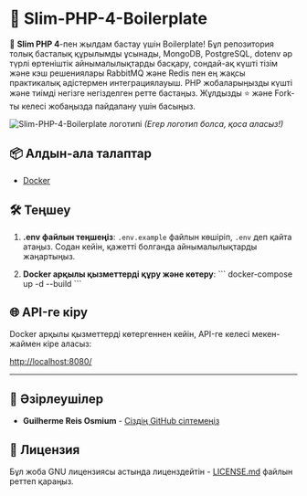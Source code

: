 # 🚀 Slim-PHP-4-Boilerplate

🚀 **Slim PHP 4**-пен жылдам бастау үшін Boilerplate! Бұл репозитория толық басталық құрылымды ұсынады, MongoDB, PostgreSQL, dotenv әр түрлі өртеніштік айнымалылықтарды басқару, сондай-ақ күшті тізім және кэш решениялары RabbitMQ және Redis пен ең жақсы практикалық әдістермен интеграциялауыш. PHP жобаларыңызды күшті және тиімді негізге негізделген ретте бастаңыз. Жұлдызды ⭐ және Fork-ты келесі жобаңызда пайдалану үшін басыңыз.

![Slim-PHP-4-Boilerplate логотипі](https://avatars.githubusercontent.com/u/18685227?v=4)
*(Егер логотип болса, қоса аласыз!)*

## 📦 Алдын-ала талаптар

- [Docker](https://www.docker.com/get-started)

## 🛠️ Теңшеу

1. **.env файлын теңшеңіз**: `.env.example` файлын көшіріп, `.env` деп қайта атаңыз. Содан кейін, қажетті болганда айнымалылықтарды жаңартыңыз.

2. **Docker арқылы қызметтерді құру және көтеру**:
\```
docker-compose up -d --build
\```

## 🌐 API-ге кіру

Docker арқылы қызметтерді көтергеннен кейін, API-ге келесі мекен-жаймен кіре аласыз:

[http://localhost:8080/](http://localhost:8080/)

---

## 🤖 Әзірлеушілер

- **Guilherme Reis Osmium** - [Сіздің GitHub сілтемеңіз](https://github.com/guilhermeosmium)

## 📄 Лицензия

Бұл жоба GNU лицензиясы астында лиценздейтін - [LICENSE.md](LICENSE.md) файлын реттеп қараңыз.
